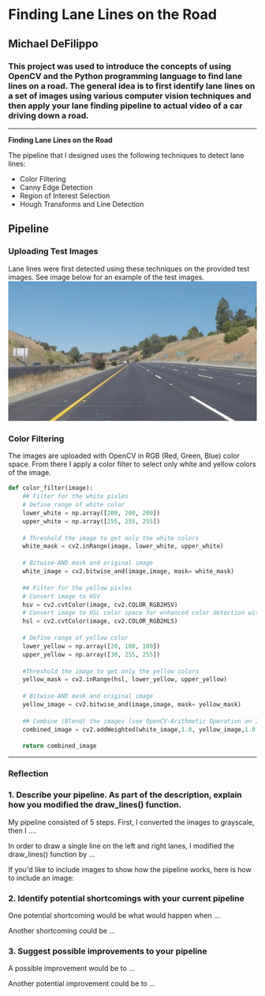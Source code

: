 # **Finding Lane Lines on the Road** 

## Michael DeFilippo

### This project was used to introduce the concepts of using OpenCV and the Python programming language to find lane lines on a road. The general idea is to first identify lane lines on a set of images using various computer vision techniques and then apply your lane finding pipeline to actual video of a car driving down a road.  

---

**Finding Lane Lines on the Road**

The pipeline that I designed uses the following techniques to detect lane lines:
  * Color Filtering
  * Canny Edge Detection
  * Region of Interest Selection
  * Hough Transforms and Line Detection
## Pipeline

### Uploading Test Images  
Lane lines were first detected using these techniques on the provided test images. See image below for an example of the test images. 
![alt text][image2] 

### Color Filtering
The images are uploaded with OpenCV in RGB (Red, Green, Blue) color space. From there I apply a color filter to select only white and yellow colors of the image. 

```python
def color_filter(image):
    ## Filter for the white pixles 
    # Define range of white color
    lower_white = np.array([200, 200, 200])
    upper_white = np.array([255, 255, 255])

    # Threshold the image to get only the white colors
    white_mask = cv2.inRange(image, lower_white, upper_white)
    
    # Bitwise-AND mask and original image
    white_image = cv2.bitwise_and(image,image, mask= white_mask)
    
    ## Filter for the yellow pixles
    # Convert image to HSV
    hsv = cv2.cvtColor(image, cv2.COLOR_RGB2HSV)
    # Convert image to HSL color space for enhanced color detection with shadows 
    hsl = cv2.cvtColor(image, cv2.COLOR_RGB2HLS)
                       
    # Define range of yellow color
    lower_yellow = np.array([20, 100, 100])
    upper_yellow = np.array([30, 255, 255])
    
    #Threshold the image to get only the yellow colors
    yellow_mask = cv2.inRange(hsl, lower_yellow, upper_yellow)
    
    # Bitwise-AND mask and original image
    yellow_image = cv2.bitwise_and(image,image, mask= yellow_mask)
    
    ## Combine (Blend) the images (see OpenCV-Arithmetic Operation on Images tutorial)
    combined_image = cv2.addWeighted(white_image,1.0, yellow_image,1.0, 0)
   
    return combined_image
```





[//]: # (Image References)

[image1]: ./test_images/solidWhiteCurve.jpg 
[image2]: ./test_images/solidYellowCurve2.jpg  
[image3]: ./test_images/solidYellowLeft.jpg
[image4]: ./test_images/solidWhiteRight.jpg  
[image5]: ./test_images/solidYellowCurve.jpg   
[image6]: ./test_images/whiteCarLaneSwitch.jpg

---

### Reflection

### 1. Describe your pipeline. As part of the description, explain how you modified the draw_lines() function.

My pipeline consisted of 5 steps. First, I converted the images to grayscale, then I .... 

In order to draw a single line on the left and right lanes, I modified the draw_lines() function by ...

If you'd like to include images to show how the pipeline works, here is how to include an image: 




### 2. Identify potential shortcomings with your current pipeline


One potential shortcoming would be what would happen when ... 

Another shortcoming could be ...


### 3. Suggest possible improvements to your pipeline

A possible improvement would be to ...

Another potential improvement could be to ...
